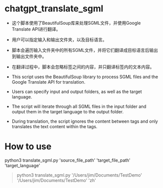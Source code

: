 # chatgpt_translate_sgml
- 这个脚本使用了BeautifulSoup库来处理SGML文件，并使用Google Translate API进行翻译。
- 用户可以指定输入和输出文件夹，以及目标语言。
- 脚本会遍历输入文件夹中的所有SGML文件，并将它们翻译成目标语言后输出到输出文件夹中。
- 在翻译过程中，脚本会忽略标签之间的内容，并只翻译标签内的文本内容。

- This script uses the BeautifulSoup library to process SGML files and the Google Translate API for translation. 
- Users can specify input and output folders, as well as the target language. 
- The script will iterate through all SGML files in the input folder and output them in the target language to the output folder. 
- During translation, the script ignores the content between tags and only translates the text content within the tags.

# How to use
python3 translate_sgml.py 'source_file_path' 'target_file_path' 'target_language'

> python3 translate_sgml.py '/Users/jim/Documents/TestDemo' '/Users/jim/Documents/TestDemo' 'zh'
